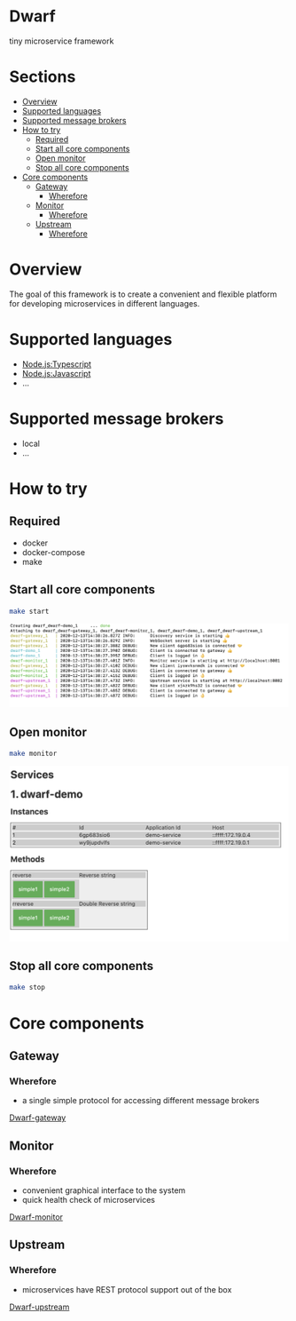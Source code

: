 Dwarf
========
tiny microservice framework

# Sections

* [Overview](#overview)
* [Supported languages](#supported-languages)
* [Supported message brokers](#supported-message-brokers)
* [How to try](#how-to-try)
  * [Required](#required)
  * [Start all core components](#start-all-core-components)
  * [Open monitor](#open-monitor)
  * [Stop all core components](#stop-all-core-components)
* [Core components](#core-components)
  * [Gateway](#gateway)
    * [Wherefore](#wherefore)
  * [Monitor](#monitor)
    * [Wherefore](#wherefore-1)
  * [Upstream](#upstream)
    * [Wherefore](#wherefore-2)

# Overview

The goal of this framework is to create a convenient and flexible platform for developing microservices in different languages.

# Supported languages

  - [Node.js:Typescript](dwarf-demo-typescript/readme.md)
  - [Node.js:Javascript](dwarf-demo-nodejs/readme.md)
  - ...

# Supported message brokers

  - local
  - ...

# How to try

## Required

 - docker
 - docker-compose
 - make

## Start all core components

```sh
make start
```
  
![Dwarf start](/_resource/dwarf-start.png)

## Open monitor

```sh
make monitor
```

![Dwarf monitor](/_resource/dwarf-monitor.png)

## Stop all core components

```sh
make stop
```

# Core components

## Gateway

### Wherefore

  * a single simple protocol for accessing different message brokers

[Dwarf-gateway](dwarf-gateway/readme.md)

## Monitor

### Wherefore

  * сonvenient graphical interface to the system
  * quick health check of microservices

[Dwarf-monitor](dwarf-monitor/readme.md)

## Upstream

### Wherefore

  * microservices have REST protocol support out of the box

[Dwarf-upstream](dwarf-upstream/readme.md)